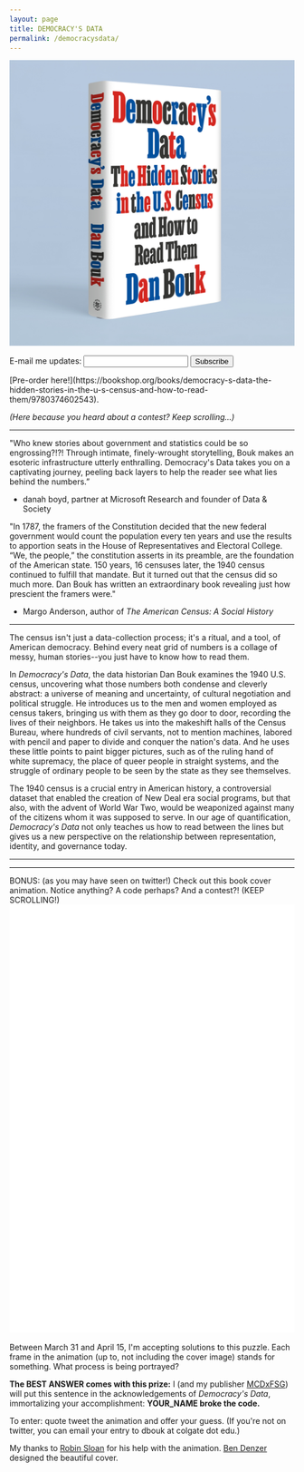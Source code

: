 ```yaml
---
layout: page
title: DEMOCRACY'S DATA
permalink: /democracysdata/
---
```


![a book stands on edge, against a blue background. The title of the book is in red, blue, and black on a white cover.](/images/DemocracysData_fancy_mockup.jpg)

<form
  action="https://buttondown.email/api/emails/embed-subscribe/danbouk"
  method="post"
  target="popupwindow"
  onsubmit="window.open('https://buttondown.email/danbouk', 'popupwindow')"
  class="embeddable-buttondown-form"
>

  <label for="bd-email">E-mail me updates:</label>
  <input type="email" name="email" id="bd-email" />
  <input type="submit" value="Subscribe" />
</form>

<p></p>
[Pre-order here!](https://bookshop.org/books/democracy-s-data-the-hidden-stories-in-the-u-s-census-and-how-to-read-them/9780374602543).

*(Here because you heard about a contest? Keep scrolling...)*

<p></p>


---

"Who knew stories about government and statistics could be so engrossing?!?! Through intimate, finely-wrought storytelling, Bouk makes an esoteric infrastructure utterly enthralling. Democracy's Data takes you on a captivating journey, peeling back layers to help the reader see what lies behind the numbers.”
- danah boyd, partner at Microsoft Research and founder of Data & Society



"In 1787, the framers of the Constitution decided that the new federal government would count the population every ten years and use the results to apportion seats in the House of Representatives and Electoral College. “We, the people,” the constitution asserts in its preamble, are the foundation of the American state. 150 years, 16 censuses later, the 1940 census continued to fulfill that mandate. But it turned out that the census did so much more. Dan Bouk has written an extraordinary book revealing just how prescient the framers were."
- Margo Anderson, author of *The American Census: A Social History*


---


The census isn't just a data-collection process; it's a ritual, and a tool, of American democracy. Behind every neat grid of numbers is a collage of messy, human stories--you just have to know how to read them.

In *Democracy's Data*, the data historian Dan Bouk examines the 1940 U.S. census, uncovering what those numbers both condense and cleverly abstract: a universe of meaning and uncertainty, of cultural negotiation and political struggle. He introduces us to the men and women employed as census takers, bringing us with them as they go door to door, recording the lives of their neighbors. He takes us into the makeshift halls of the Census Bureau, where hundreds of civil servants, not to mention machines, labored with pencil and paper to divide and conquer the nation's data. And he uses these little points to paint bigger pictures, such as of the ruling hand of white supremacy, the place of queer people in straight systems, and the struggle of ordinary people to be seen by the state as they see themselves.

The 1940 census is a crucial entry in American history, a controversial dataset that enabled the creation of New Deal era social programs, but that also, with the advent of World War Two, would be weaponized against many of the citizens whom it was supposed to serve. In our age of quantification, *Democracy's Data* not only teaches us how to read between the lines but gives us a new perspective on the relationship between representation, identity, and governance today.

---
---

BONUS: (as you may have seen on twitter!)
Check out this book cover animation. Notice anything? A code perhaps? And a contest?! (KEEP SCROLLING!)
![an animation depicting flashing red, blue, and black letters eventually reading: Democracy's Data: The Hidden Stories in the U.S. Census and How to Read Them Dan Bouk](/images/bouk-cover-720px.gif)

Between March 31 and April 15, I'm accepting solutions to this puzzle. Each frame in the animation (up to, not including the cover image) stands for something. What process is being portrayed?

**The BEST ANSWER comes with this prize:** I (and my publisher [MCDxFSG](https://www.mcdbooks.com/)) will put this sentence in the acknowledgements of *Democracy's Data*, immortalizing your accomplishment: **YOUR_NAME broke the code.**

To enter: quote tweet the animation and offer your guess. (If you're not on twitter, you can email your entry to dbouk at colgate dot edu.)

My thanks to [Robin Sloan](https://www.robinsloan.com/) for his help with the animation. [Ben Denzer](https://bendenzer.com/) designed the beautiful cover.
